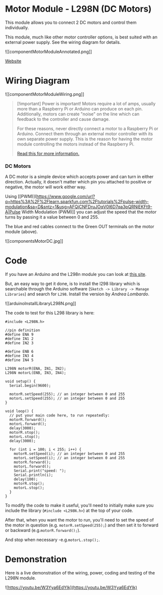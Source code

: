 # Motor Module - L298N (DC Motors)

This module allows you to connect 2 DC motors and control them individually.

This module, much like other motor controller options, is best suited with an external power supply. See the wiring diagram for details.

![[componentMotorModuleAnnotated.png]]

[Website](https://www.itead.cc/wiki/L298_Dual_H-Bridge_Motor_Driver)

# Wiring Diagram

![[componentMotorModuleWiring.png]]


> [!important] Power is important! Motors require a lot of amps, usually more than a Raspberry Pi or Arduino can produce on each pin. Additionally, motors can create "noise" on the line which can feedback to the controller and cause damage. 
> 
> For these reasons, never directly connect a motor to a Raspberry Pi or Arduino. Connect them through an external motor controller with its own separate power supply. This is the reason for having the motor module controlling the motors instead of the Raspberry Pi.
> 
> [Read this for more information.](https://learn.adafruit.com/adafruit-dc-and-stepper-motor-hat-for-raspberry-pi/powering-motors)


### DC Motors

A DC motor is a simple device which accepts power and can turn in either direction. Actually, it doesn't matter which pin you attached to positive or negative, the motor will work either way.

Using [[PWM)](https://www.google.com/url?q=https%3A%2F%2Flearn.sparkfun.com%2Ftutorials%2Fpulse-width-modulation&sa=D&sntz=1&usg=AFQjCNFDruJOqV0l6D7qa3pQRNiEKFt9-A|Pulse Width Modulation (PWM)]] you can adjust the speed that the motor turns by passing it a value between 0 and 255.

The blue and red cables connect to the Green OUT terminals on the motor module (above).

![[componentsMotorDC.jpg]]

# Code

If you have an Arduino and the L298n module you can look at [this site](https://www.google.com/url?q=https%3A%2F%2Ftronixlabs.com.au%2Fnews%2Ftutorial-l298n-dual-motor-controller-module-2a-and-arduino%2F&sa=D&sntz=1&usg=AFQjCNHSRppUGd7ySGMJQ2YD0L3PQaBEbQ).

But, an easy way to get it done, is to install the l298 library which is searchable through the Arduino software (`Sketch -> Library -> Manage Libraries`) and search for `L298`. Install the version by *Andrea Lombardo*.

![[arduinoInstallLibraryL298N.png]]

The code to test for this L298 library is here:

```arduino
#include <L298N.h>

//pin definition
#define ENA 9
#define IN1 2
#define IN2 3

#define ENB 6
#define IN3 4
#define IN4 5

L298N motorR(ENA, IN1, IN2);
L298N motorL(ENB, IN3, IN4);

void setup() {
  Serial.begin(9600);

  motorR.setSpeed(255); // an integer between 0 and 255
  motorL.setSpeed(255); // an integer between 0 and 255
}

void loop() {
  // put your main code here, to run repeatedly:
  motorR.forward();
  motorL.forward();
  delay(3000);
  motorR.stop();
  motorL.stop();
  delay(3000);

  for (int i = 100; i < 255; i++) {
    motorR.setSpeed(i); // an integer between 0 and 255
    motorL.setSpeed(i); // an integer between 0 and 255
    motorR.forward();
    motorL.forward();
    Serial.print("speed: ");
    Serial.println(i);
    delay(100);
    motorR.stop();
    motorL.stop();
  }
}
```

To modify the code to make it useful, you'll need to initially make sure you include the library (`#include <L298N.h>`) at the top of your code.

After that, when you want the motor to run, you'll need to set the speed of the motor in question (e.g. `motorR.setSpeed(255);`) and then set it to forward or backward (e.g.`motorR.forward();`). 

And stop when necessary -e.g.`motorL.stop();`.

# Demonstration

Here is a live demonstration of the wiring, power, coding and testing of the L298N module.

![https://youtu.be/W3Yya6EdYIk](https://youtu.be/W3Yya6EdYIk)